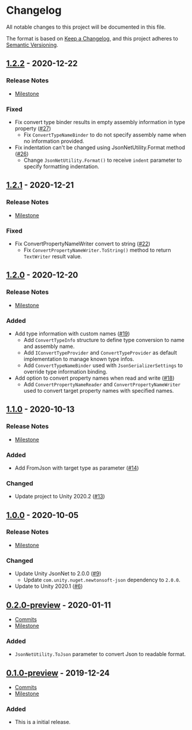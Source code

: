# Changelog

All notable changes to this project will be documented in this file.

The format is based on [Keep a Changelog](https://keepachangelog.com/en/1.0.0/),
and this project adheres to [Semantic Versioning](https://semver.org/spec/v2.0.0.html).

## [1.2.2](https://github.com/unity-game-framework/ugf-jsonnet/releases/tag/1.2.2) - 2020-12-22  

### Release Notes

- [Milestone](https://github.com/unity-game-framework/ugf-jsonnet/milestone/7?closed=1)  
    

### Fixed

- Fix convert type binder results in empty assembly information in type property ([#27](https://github.com/unity-game-framework/ugf-jsonnet/pull/27))  
    - Fix `ConvertTypeNameBinder` to do not specify assembly name when no information provided.
- Fix indentation can't be changed using JsonNetUtility.Format method ([#26](https://github.com/unity-game-framework/ugf-jsonnet/pull/26))  
    - Change `JsonNetUtility.Format()` to receive `indent` parameter to specify formatting indentation.

## [1.2.1](https://github.com/unity-game-framework/ugf-jsonnet/releases/tag/1.2.1) - 2020-12-21  

### Release Notes

- [Milestone](https://github.com/unity-game-framework/ugf-jsonnet/milestone/6?closed=1)  
    

### Fixed

- Fix ConvertPropertyNameWriter convert to string ([#22](https://github.com/unity-game-framework/ugf-jsonnet/pull/22))  
    - Fix `ConvertPropertyNameWriter.ToString()` method to return `TextWriter` result value.

## [1.2.0](https://github.com/unity-game-framework/ugf-jsonnet/releases/tag/1.2.0) - 2020-12-20  

### Release Notes

- [Milestone](https://github.com/unity-game-framework/ugf-jsonnet/milestone/5?closed=1)  
    

### Added

- Add type information with custom names ([#19](https://github.com/unity-game-framework/ugf-jsonnet/pull/19))  
    - Add `ConvertTypeInfo` structure to define type conversion to name and assembly name.
    - Add `IConvertTypeProvider` and `ConvertTypeProvider` as default implementation to manage known type infos.
    - Add `ConvertTypeNameBinder` used with `JsonSerializerSettings` to override type information binding.
- Add option to convert property names when read and write ([#18](https://github.com/unity-game-framework/ugf-jsonnet/pull/18))  
    - Add `ConvertPropertyNameReader` and `ConvertPropertyNameWriter` used to convert target property names with specified names.

## [1.1.0](https://github.com/unity-game-framework/ugf-jsonnet/releases/tag/1.1.0) - 2020-10-13  

### Release Notes

- [Milestone](https://github.com/unity-game-framework/ugf-jsonnet/milestone/4?closed=1)  
    

### Added

- Add FromJson with target type as parameter ([#14](https://github.com/unity-game-framework/ugf-jsonnet/pull/14))  

### Changed

- Update project to Unity 2020.2 ([#13](https://github.com/unity-game-framework/ugf-jsonnet/pull/13))

## [1.0.0](https://github.com/unity-game-framework/ugf-jsonnet/releases/tag/1.0.0) - 2020-10-05  

### Release Notes

- [Milestone](https://github.com/unity-game-framework/ugf-jsonnet/milestone/3?closed=1)  
    

### Changed

- Update Unity JsonNet to 2.0.0  ([#9](https://github.com/unity-game-framework/ugf-jsonnet/pull/9))  
    - Update `com.unity.nuget.newtonsoft-json` dependency to `2.0.0`.
- Update to Unity 2020.1 ([#6](https://github.com/unity-game-framework/ugf-jsonnet/issues/6))

## [0.2.0-preview](https://github.com/unity-game-framework/ugf-jsonnet/releases/tag/0.2.0-preview) - 2020-01-11  

- [Commits](https://github.com/unity-game-framework/ugf-jsonnet/compare/0.1.0-preview...0.2.0-preview)
- [Milestone](https://github.com/unity-game-framework/ugf-jsonnet/milestone/2?closed=1)

### Added
- `JsonNetUtility.ToJson` parameter to convert Json to readable format.

## [0.1.0-preview](https://github.com/unity-game-framework/ugf-jsonnet/releases/tag/0.1.0-preview) - 2019-12-24  

- [Commits](https://github.com/unity-game-framework/ugf-jsonnet/compare/5357b7d...0.1.0-preview)
- [Milestone](https://github.com/unity-game-framework/ugf-jsonnet/milestone/1?closed=1)

### Added
- This is a initial release.


